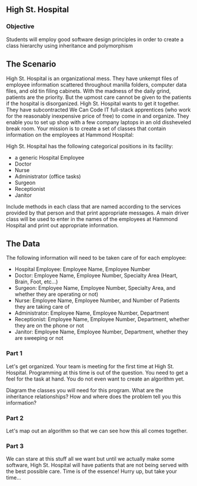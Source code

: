 ## High St. Hospital

### Objective

Students will employ good software design principles in order to create a class hierarchy using inheritance and polymorphism 

## The Scenario

High St. Hospital is an organizational mess.  They have unkempt files of employee information scattered throughout manilla folders, computer data files, and old tin filing cabinets.  With the madness of the daily grind, patients are the priority.  But the upmost care cannot be given to the patients if the hospital is disorganized.  High St. Hospital wants to get it together.  They have subcontracted We Can Code IT full-stack apprentices (who work for the reasonably inexpensive price of free) to come in and organize.  They enable you to set up shop with a few company laptops in an old dissheveled break room.  Your mission is to create a set of classes that contain information on the employees at Hammond Hospital:

High St. Hospital has the following categorical positions in its facility:
-	a generic Hospital Employee
-	Doctor
-	Nurse
-	Administrator (office tasks)
-	Surgeon
-	Receptionist
-	Janitor

Include methods in each class that are named according to the services provided by that person and that print appropriate messages.  A main driver class will be used to enter in the names of the employees at Hammond Hospital and print out appropriate information.

## The Data
The following information will need to be taken care of for each employee:

- Hospital Employee: Employee Name, Employee Number
- Doctor: Employee Name, Employee Number, Specialty Area (Heart, Brain, Foot, etc…)
- Surgeon: Employee Name, Employee Number, Specialty Area, and whether they are operating or not)
- Nurse: Employee Name, Employee Number, and Number of Patients they are taking care of
- Administrator: Employee Name, Employee Number, Department
- Receptionist: Employee Name, Employee Number, Department, whether they are on the phone or not
- Janitor: Employee Name, Employee Number, Department, whether they are sweeping or not



### Part 1 

Let's get organized.  Your team is meeting for the first time at High St. Hospital.  Programming at this time is out of the question.  You need to get a feel for the task at hand.  You do not even want to create an algorithm yet.  

Diagram the classes you will need for this program.  What are the inheritance relationships?  How and where does the problem tell you this information?

### Part 2

Let's map out an algorithm so that we can see how this all comes together.

### Part 3

We can stare at this stuff all we want but until we actually make some software, High St. Hospital will have patients that are not being served with the best possible care. Time is of the essence! Hurry up, but take your time...


